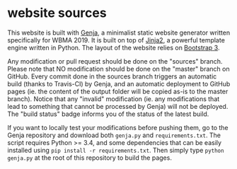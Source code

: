 # website sources

This website is built with [Genja](https://github.com/AlexandreDecan/Genja), a minimalist static website generator written specifically for WBMA 2019. It is built on top of [Jinja2](https://jinja.pocoo.org/docs/latest/), a powerful template engine written in Python. The layout of the website relies on [Bootstrap 3](https://getbootstrap.com/docs/3.3/). 

Any modification or pull request should be done on the "sources" branch. Please note that NO modification should be done on the "master" branch on GitHub. Every commit done in the sources branch triggers an automatic build (thanks to Travis-CI) by Genja, and an automatic deployment to GitHub pages (ie. the content of the output folder will be copied as-is to the master branch). Notice that any "invalid" modification (ie. any modifications that lead to something that cannot be processed by Genja) will not be deployed. The "build status" badge informs you of the status of the latest build. 

If you want to locally test your modifications before pushing them, go to the Genja repository and download both ``genja.py`` and ``requirements.txt``. The script requires Python >= 3.4, and some dependencies that can be easily installed using ``pip install -r requirements.txt``. Then simply type ``python genja.py`` at the root of this repository to build the pages. 
